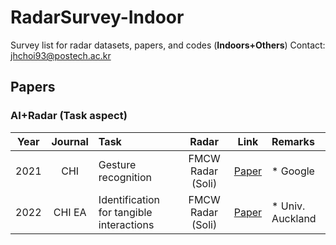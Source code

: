 # RadarSurvey-Indoor
Survey list for radar datasets, papers, and codes (**Indoors+Others**)
Contact: jhchoi93@postech.ac.kr

<!--Paper-->
## Papers
### AI+Radar (Task aspect)
| Year | Journal | Task | Radar | Link | Remarks |
| :----: | :----: | :---- | :----: | :----: | :---- |
| 2021 | CHI | Gesture recognition | FMCW Radar (Soli) | [Paper](https://dl.acm.org/doi/abs/10.1145/3411764.3445367) | * Google |
| 2022 | CHI EA | Identification for tangible interactions | FMCW Radar (Soli) | [Paper](https://dl.acm.org/doi/abs/10.1145/3491101.3519808) | * Univ. Auckland |
